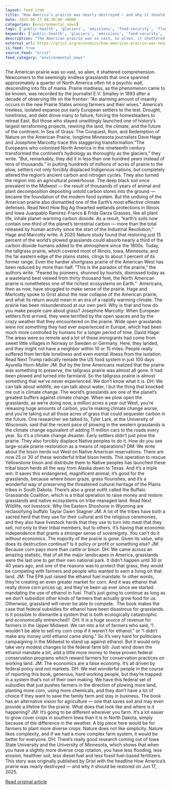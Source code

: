 ```yaml
---
layout: feed_item
title: "How America’s prairie was nearly destroyed — and why it should be restored"
date: 2025-06-17 08:30:00 +0000
categories: [environmental_news]
tags: ['public-health', 'glaciers', 'emissions', 'food-security', 'flooding', 'extreme-weather', 'wind-power', 'agriculture', 'urgent', 'year-2025']
keywords: ['public-health', 'glaciers', 'emissions', 'food-security', 'flooding', 'prairie', 'nearly', 'america']
description: "The American prairie was so vast, so alien, it shattered comprehension"
external_url: https://grist.org/economics/how-americas-prairie-was-nearly-destroyed-and-why-it-should-be-restored/
is_feed: true
source_feed: "Grist"
feed_category: "environmental_news"
---
```


The American prairie was so vast, so alien, it shattered comprehension.&nbsp; Newcomers to the seemingly endless grasslands that once spanned approximately a quarter of North America often hit a psychic wall, descending into fits of mania. Prairie madness, as the phenomenon came to be known, was recorded by the journalist E.V. Smalley in 1893 after a decade of observing life on the frontier: &#8220;An alarming amount of insanity occurs in the new Prairie States among farmers and their wives.&#8221; America’s treeless, isolated expanse put early European settlers to the test. Drought, loneliness, and debt drove many to failure, forcing the homesteaders to retreat East. But those who stayed unwittingly launched one of history&#8217;s largest terraforming projects, rewiring the land, the climate, and the future of the continent. In Sea of Grass: The Conquest, Ruin, and Redemption of Nature on the American Prairie, longtime Minnesota journalists Dave Hage and Josephine Marcotty trace this staggering transformation.“The Europeans who colonized North America in the nineteenth century transformed the continent’s hydrology as thoroughly as the glaciers,” they write. “But, remarkably, they did it in less than one hundred years instead of tens of thousands.” In putting hundreds of millions of acres of prairie to the plow, settlers not only forcibly displaced Indigenous nations, but completely altered the region’s ancient carbon and nitrogen cycles. They also turned the region into an agricultural powerhouse. The deep black soil once prevalent in the Midwest — the result of thousands of years of animal and plant decomposition depositing untold carbon stores into the ground — became the foundation of the modern food system. But the undoing of the American prairie also dismantled one of the Earth’s most effective climate defenses. Read Next How Big Ag thwarted wetlands protections in Illinois and Iowa Juanpablo Ramirez-Franco &#038; Frida Garza Grasses, like all plant life, inhale planet-warming carbon dioxide. As a result, “​​earth’s soils now contain one-third of the planet’s terrestrial carbon — more than the total released by human activity since the start of the Industrial Revolution,” Hage and Marcotty write. A 2020 Nature study found that restoring just 15 percent of the world’s plowed grasslands could absorb nearly a third of the carbon dioxide humans added to the atmosphere since the 1800s. Today, the tallgrass prairie, which covered most of Illinois, Iowa, Minnesota, and the far eastern edge of the plains states, clings to about 1 percent of its former range. Even the hardier shortgrass prairie of the American West has been reduced by more than half. “This is the paradox of the prairie,” the authors write. “Feared by pioneers, shunned by tourists, dismissed today as a wasteland best viewed from thirty thousand feet, the North American prairie is nonetheless one of the richest ecosystems on Earth.”&nbsp; Americans, then as now, have struggled to make sense of the prairie. Hage and Martcotty spoke to Grist about the near collapse of the American prairie, and what its return would mean in an era of a rapidly warming climate. The prairie has been misunderstood at our own peril. Why is that and how do you make people care about grass? Josephine Marcotty: When European settlers first arrived, they were terrified by the open spaces and by the crazy weather that they encountered on the prairie. Wide open grasslands were not something they had ever experienced in Europe, which had been much more controlled by humans for a longer period of time. David Hage: The areas were so remote and a lot of these immigrants had come from sweet little villages in Norway or Sweden or Germany. Here, they landed, and they might not have a neighbor within 10 or 15 miles. People really suffered from terrible loneliness and even mental illness from the isolation. Read Next Trump radically remade the US food system in just 100 days Ayurella Horn-Muller JM: But by the time Americans realized that the prairie was something to preserve, the tallgrass prairie was almost all gone. It had been plowed and turned into farmland. So the tallgrass prairie is almost something that we&#8217;ve never experienced. We don&#8217;t know what it is. DH: We can talk about wildlife, we can talk about water, l but the thing that knocked me out is climate change. The world&#8217;s grasslands are one of the planet&#8217;s greatest buffers against climate change. When we plow open the grasslands, as we&#8217;re doing now, a million acres a year out West, you&#8217;re releasing huge amounts of carbon, you&#8217;re making climate change worse, and you&#8217;re taking out all those acres of grass that could sequester carbon in the future. One researcher we talked to, Tyler Lark, at the University of Wisconsin, said that the recent pace of plowing in the western grasslands is the climate change equivalent of adding 11 million cars to the roads every year. So it&#8217;s a climate change disaster. Early settlers didn’t just plow the prairie. They also forcibly displace Native peoples to do it. How do you see large-scale prairie restoration as a means of reparations? DM: We write about the bison herds out West on Native American reservations. There are now 25 or 30 of these wonderful tribal bison herds. This operation to rescue Yellowstone bison and distribute them to Native peoples has launched these tribal bison herds all the way from Alaska down to Texas. And it&#8217;s a triple win: It saves this endangered, magnificent animal; it&#8217;s good for the grasslands, because where bison graze, grass flourishes; and it&#8217;s a wonderful way of preserving the threatened cultural heritage of the Plains tribes in South Dakota. There&#8217;s also a great outfit called the Buffalo Grasslands Coalition, which is a tribal operation to raise money and restore grasslands and native ecosystems on tribe-managed land. Read Next Wildlife, not livestock: Why the Eastern Shoshone in Wyoming are reclassifying buffalo Taylar Dawn Stagner JM: A lot of the tribes have both a sacred herd that they use for their cultural and the religious ceremonies, and they also have livestock herds that they use to turn into meat that they sell, not only to their tribal members, but to others. It&#8217;s having that economic independence that grants a stronger sense of sovereignty. You can&#8217;t do it without economics. The majority of the prairie is gone. Given its value, why does its destruction continue? Is it policy or profit or something else? JM: Because corn pays more than cattle or bison. DH: We came across an amazing statistic, that of all the major landscapes in America, grasslands were the last one to get their own national park. It didn’t happen until 30 or 40 years ago, and one of the reasons was to protect that grass, they would be competing with farmers and people who wanted to earn a living on that land. JM: The EPA just raised the ethanol fuel mandate. In other words, they’re creating an even greater market for corn. And it was ethanol that really drove corn prices up, and they&#8217;ve been up ever since we started mandating the use of ethanol in fuel. That&#8217;s just going to continue as long as we don&#8217;t subsidize other kinds of farmers that actually grow food for us. Otherwise, grassland will never be able to compete.&nbsp; The book makes the case that federal subsidies for ethanol have been disastrous for grasslands. Is it possible to dismantle a system that is both ecologically catastrophic and economically entrenched?&nbsp; DH: It is a huge source of revenue for farmers in the Upper Midwest. We ran into a lot of farmers who said, “I wouldn&#8217;t be able to sell my corn crop if it weren&#8217;t for ethanol,” or “I didn&#8217;t make any money until ethanol came along.” So it&#8217;s very hard for politicians campaigning in the Midwest to stand up against ethanol. But it would only take very modest changes to the federal farm bill: Just wind down the ethanol mandate a bit, add a little more money to these proven federal conservation programs which reward farmers for conservation practices on working land. JM: The economics are a false economy. It&#8217;s all driven by federal policy and not markets. DH: We met wonderful people in the course of reporting this book, generous, hard working people, but they&#8217;re trapped in a system that&#8217;s not of their own making. We have this federal set of subsidies that just pushes farmers in the direction of plowing more land, planting more corn, using more chemicals, and they don&#8217;t have a lot of choice if they want to save the family farm and stay in business. The book has an alternative vision for agriculture — one that saves soil and may even provide a lifeline for the prairie. What does that look like and where is it happening? JM: It&#8217;s going to be different wherever you farm. It&#8217;s a lot easier to grow cover crops in southern Iowa than it is in North Dakota, simply because of the difference in the weather. A big piece here would be for farmers to plant more diverse crops. Nature does not like simplicity. Nature likes complexity, and if we had a more complex farm system, it would be better for everyone. DH: There&#8217;s really good research coming out of Iowa State University and the University of Minnesota, which shows that when you have a slightly more diverse crop rotation, you have less flooding, less erosion, healthier soil, less diesel fuel and less fossil fuel-based fertilizers. This story was originally published by Grist with the headline How America&#8217;s prairie was nearly destroyed — and why it should be restored on Jun 17, 2025.

[Read original article](https://grist.org/economics/how-americas-prairie-was-nearly-destroyed-and-why-it-should-be-restored/)
